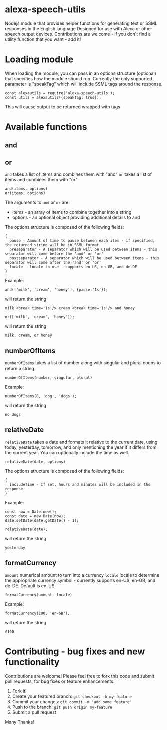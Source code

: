 # alexa-speech-utils
Nodejs module that provides helper functions for generating text or SSML responses in the English language
Designed for use with Alexa or other speech output devices.  Contributions are welcome - if you don't find
a utility function that you want - add it!

# Loading module

When loading the module, you can pass in an options structure (optional) that specifies how the module should
run.  Currently the only supported parameter is "speakTag" which will include SSML tags around the response.

```
const alexautils = require('alexa-speech-utils');
const utils = alexautils({speakTag: true});
```

This will cause output to be returned wrapped with <speak> tags

# Available functions
## and
## or

`and` takes a list of items and combines them with "and"
`or` takes a list of items and combines them with "or"

```
and(items, options)
or(items, options)
```

The arguments to `and` or `or` are:

 * items - an array of items to combine together into a string
 * options - an optional object providing additional details to and
 
The options structure is composed of the following fields:

```
{
  pause - Amount of time to pause between each item - if specified, the returned string will be in SSML format
  preseparator - A separator which will be used between items - this separator will come before the 'and' or 'or'
  postseparator - A separator which will be used between items - this separator will come after the 'and' or 'or'
  locale - locale to use - supports en-US, en-GB, and de-DE
}
```

Example:

```
and(['milk', 'cream', 'honey'], {pause:'1s'});
```

will return the string

```
milk <break time='1s'/> cream <break time='1s'/> and honey
```

```
or(['milk', 'cream', 'honey']);
```

will return the string

```
milk, cream, or honey
```
## numberOfItems

`numberOfItems` takes a list of number along with singular and plural nouns to return a string

```
numberOfItems(number, singular, plural)
```

Example:

```
numberOfItems(0, 'dog', 'dogs');
```

will return the string

```
no dogs
```
## relativeDate

`relativeDate` takes a date and formats it relative to the current date, using today, yesterday,
tomorrow, and only mentioning the year if it differs from the current year.  You can optionally
include the time as well.

```
relativeDate(date, options)
```

The options structure is composed of the following fields:

```
{
  includeTime - If set, hours and minutes will be included in the response
}
```

Example:

```
const now = Date.now();
const date = new Date(now);
date.setDate(date.getDate() - 1);

relativeDate(date);
```

will return the string

```
yesterday
```

## formatCurrency

`amount` numerical amount to turn into a currency
`locale` locale to determine the appropriate currency symbol - currently supports en-US, en-GB, and de-DE.  Default is en-US

```
formatCurrency(amount, locale)
```

Example:

```
formatCurrency(100, 'en-GB');
```

will return the string

```
£100
```

# Contributing - bug fixes and new functionality

Contributions are welcome!  Please feel free to fork this code and submit pull requests, for bug fixes or feature enhancements.

 1. Fork it!
 2. Create your featured branch: `git checkout -b my-feature`
 3. Commit your changes: `git commit -m 'add some feature'`
 4. Push to the branch: `git push origin my-feature`
 5. Submit a pull request

Many Thanks!
